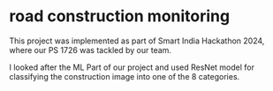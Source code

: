 # road construction monitoring 
This project was implemented as part of Smart India Hackathon 2024, where our PS 1726 was 
tackled by our team.

I looked after the ML Part of our project and used ResNet model for classifying the construction image into 
one of the 8 categories.
